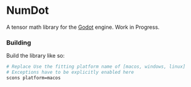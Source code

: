 # NumDot

A tensor math library for the [Godot](https://godotengine.org) engine. Work in Progress.

### Building

Build the library like so:

```bash
# Replace Use the fitting platform name of [macos, windows, linux]
# Exceptions have to be explicitly enabled here
scons platform=macos
```
